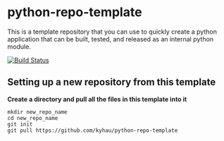 # python-repo-template
This is a template repository that you can use to quickly create a python application that can be built, tested, and released as an internal python module.

[![Build Status](https://travis-ci.org/kyhau/python-repo-template.svg?branch=master)](https://travis-ci.org/kyhau/python-repo-template)

## Setting up a new repository from this template
**Create a directory and pull all the files in this template into it**

    mkdir new_repo_name
    cd new_repo_name
    git init
    git pull https://github.com/kyhau/python-repo-template
